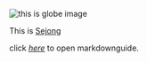 ![this is globe image](/images/globe-colour-silhouette_1308-45789.jpg)

This is [Sejong](http://www.sejong.ac.kr)

click *[here](https://www.markdownguide.org)* to open markdownguide. 